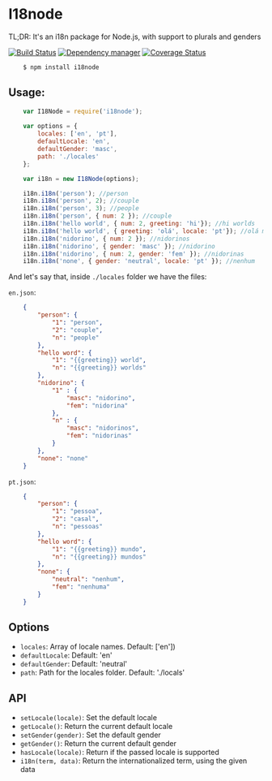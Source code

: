 # I18node

TL;DR: It's an i18n package for Node.js, with support to plurals and genders

[![Build Status](https://travis-ci.org/talyssonoc/i18node.svg?branch=master)](https://travis-ci.org/talyssonoc/i18node) [![Dependency manager](https://david-dm.org/talyssonoc/i18node.png)](https://david-dm.org/talyssonoc/i18node) [![Coverage Status](https://coveralls.io/repos/github/talyssonoc/i18node/badge.svg?branch=master)](https://coveralls.io/github/talyssonoc/i18node?branch=master)

```sh
	$ npm install i18node
```

## Usage:

```js
	var I18Node = require('i18node');
	
	var options = {
		locales: ['en', 'pt'],
		defaultLocale: 'en',
		defaultGender: 'masc',
		path: './locales'
	};

	var i18n = new I18Node(options);

	i18n.i18n('person'); //person
	i18n.i18n('person', 2); //couple
	i18n.i18n('person', 3); //people
	i18n.i18n('person', { num: 2 }); //couple
	i18n.i18n('hello world', { num: 2, greeting: 'hi'}); //hi worlds
	i18n.i18n('hello world', { greeting: 'olá', locale: 'pt'}); //olá mundo
	i18n.i18n('nidorino', { num: 2 }); //nidorinos
	i18n.i18n('nidorino', { gender: 'masc' }); //nidorino
	i18n.i18n('nidorino', { num: 2, gender: 'fem' }); //nidorinas
	i18n.i18n('none', { gender: 'neutral', locale: 'pt' }); //nenhum

```

And let's say that, inside `./locales` folder we have the files:

`en.json`:

```json
	{
		"person": {
			"1": "person",
			"2": "couple",
			"n": "people"
		},
		"hello word": {
			"1": "{{greeting}} world",
			"n": "{{greeting}} worlds"
		},
		"nidorino": {
			"1" : {
				"masc": "nidorino",
				"fem": "nidorina"
			},
			"n" : {
				"masc": "nidorinos",
				"fem": "nidorinas"
			}
		},
		"none": "none"
	}
```

`pt.json`:

```json
	{
		"person": {
			"1": "pessoa",
			"2": "casal",
			"n": "pessoas"
		},
		"hello word": {
			"1": "{{greeting}} mundo",
			"n": "{{greeting}} mundos"
		},
		"none": {
			"neutral": "nenhum",
			"fem": "nenhuma"
		}
	}
```

## Options

* `locales`: Array of locale names. Default: ['en'])
* `defaultLocale`: Default: 'en'
* `defaultGender`: Default: 'neutral'
* `path`: Path for the locales folder. Default: './locals'

## API

* `setLocale(locale)`: Set the default locale
* `getLocale()`: Return the current default locale
* `setGender(gender)`: Set the default gender
* `getGender()`: Return the current default gender
* `hasLocale(locale)`: Return if the passed locale is supported
* `i18n(term, data)`: Return the internationalized term, using the given data
